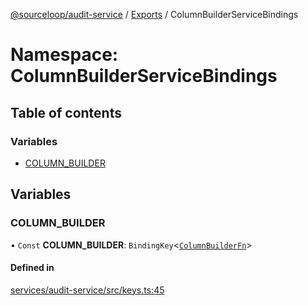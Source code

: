 [@sourceloop/audit-service](../README.md) / [Exports](../modules.md) / ColumnBuilderServiceBindings

# Namespace: ColumnBuilderServiceBindings

## Table of contents

### Variables

- [COLUMN\_BUILDER](ColumnBuilderServiceBindings.md#column_builder)

## Variables

### COLUMN\_BUILDER

• `Const` **COLUMN\_BUILDER**: `BindingKey`<[`ColumnBuilderFn`](../modules.md#columnbuilderfn)\>

#### Defined in

[services/audit-service/src/keys.ts:45](https://github.com/sourcefuse/loopback4-microservice-catalog/blob/53060ad88/services/audit-service/src/keys.ts#L45)
